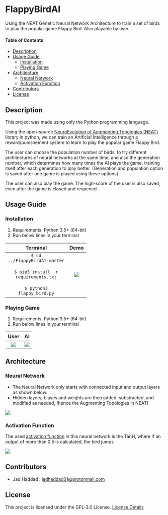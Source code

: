 # FlappyBirdAI
Using the NEAT Genetic Neural Network Architecture to train a set of birds to play the popular game Flappy Bird. Also playable by user.

#### Table of Contents 
- [Description](#desc)
- [Usage Guide](#inst)
  * [Installation](#inst1)
  * [Playing Game](#plgm)
- [Architecture](#arch)
  * [Neural Network](#nnar)
  * [Activation Function](#acfn)
- [Contributors](#cont)
- [License](#lics)

<a name="desc"></a>
## Description

This project was made using only the Python programming language. 

Using the open-source [NeuroEvolution of Augmenting Topologies (NEAT)](https://neat-python.readthedocs.io/en/latest/) library in python, we can train an Artificial Intelligence through a reward/punishement system to learn to play the popular game Flappy Bird. 

The user can choose the population number of birds, to try different architectures of neural networks at the same time, and also the generation number, which determines how many times the AI plays the game, training itself after each generation to play better. (Generation and population option is saved after one game is played using these options)

The user can also play the game. The high-score of the user is also saved, even after the game is closed and reopened.


<a name="inst"></a>
## Usage Guide

<a name="inst1"></a>
### Installation
1. Requirements: Python 3.5+ (64-bit)
2. Run below lines in your terminal

| Terminal | Demo |
| :---------: | :---------: |
| <code>$ cd ../FlappyBirdAI-master</code><br><br><code>$ pip3 install -r requirements.txt</code><br><br><code>$ python3 flappy_bird.py</code> |![][installation]|

<a name="plgm"></a>
### Playing Game
1. Requirements: Python 3.5+ (64-bit)
2. Run below lines in your terminal

| User | AI |
| :---------: | :---------: |
| ![][user] |![][ai]|

<a name="arch"></a>
## Architecture

<a name="nnar"></a>
### Neural Network
- The Neural Network only starts with connected input and output layers as shown below.
- Hidden layers, biases and weights are then added. substracted, and modified as needed, (hence the Augmenting Topologies in NEAT)

![][neuralnet]

<a name="acfn"></a>
### Activation Function
The used [activation function](https://en.wikipedia.org/wiki/Activation_function) in this neural network is the TanH, where if an output of more than 0.5 is calculated, the bird jumps

![][activation]

<a name="cont"></a>
## Contributors
- Jad Haddad : jadhaddad01@protonmail.com

<a name="lics"></a>
## License
This project is licensed under the GPL-3.0 License. [License Details](../master/LICENSE)

[user]: ./imgs/user.gif 
[ai]: ./imgs/ai.gif 
[installation]: ./imgs/installation.gif 

[neuralnet]: ./imgs/nnarch.png
[activation]: ./imgs/activation-tanh.png